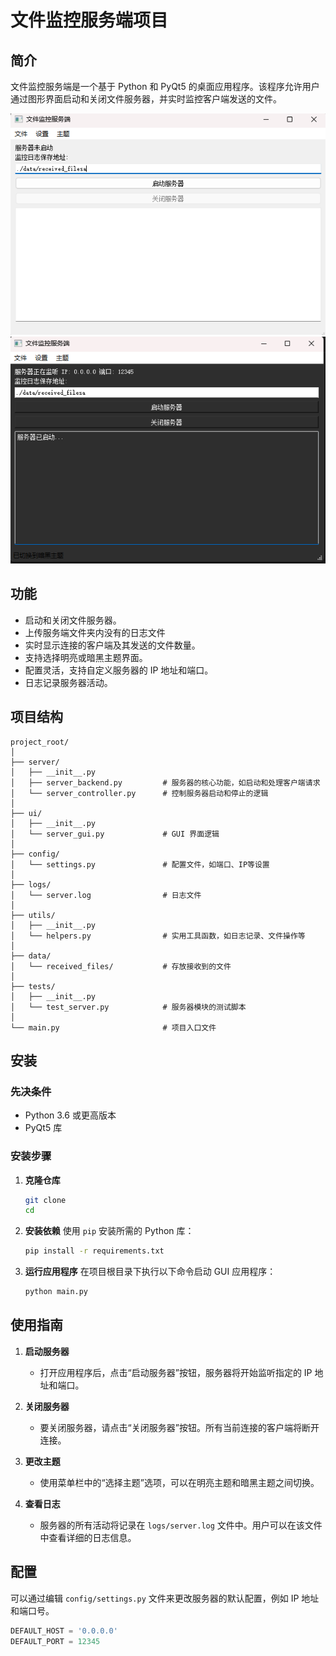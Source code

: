 # 文件监控服务端项目

## 简介

文件监控服务端是一个基于 Python 和 PyQt5 的桌面应用程序。该程序允许用户通过图形界面启动和关闭文件服务器，并实时监控客户端发送的文件。

![界面](./data/doc/界面.png)
![界面-黑暗模式](./data/doc/黑暗模式.png)

## 功能

- 启动和关闭文件服务器。
- 上传服务端文件夹内没有的日志文件
- 实时显示连接的客户端及其发送的文件数量。
- 支持选择明亮或暗黑主题界面。
- 配置灵活，支持自定义服务器的 IP 地址和端口。
- 日志记录服务器活动。

## 项目结构

```
project_root/
│
├── server/
│   ├── __init__.py
│   ├── server_backend.py         # 服务器的核心功能，如启动和处理客户端请求
│   └── server_controller.py      # 控制服务器启动和停止的逻辑
│
├── ui/
│   ├── __init__.py
│   └── server_gui.py             # GUI 界面逻辑
│
├── config/
│   └── settings.py               # 配置文件，如端口、IP等设置
│
├── logs/
│   └── server.log                # 日志文件
│
├── utils/
│   ├── __init__.py
│   └── helpers.py                # 实用工具函数，如日志记录、文件操作等
│
├── data/
│   └── received_files/           # 存放接收到的文件
│
├── tests/
│   ├── __init__.py
│   └── test_server.py            # 服务器模块的测试脚本
│
└── main.py                       # 项目入口文件
```

## 安装

### 先决条件

- Python 3.6 或更高版本
- PyQt5 库

### 安装步骤

1. **克隆仓库**
   ```bash
   git clone 
   cd 
   ```

2. **安装依赖**
   使用 `pip` 安装所需的 Python 库：
   ```bash
   pip install -r requirements.txt
   ```

3. **运行应用程序**
   在项目根目录下执行以下命令启动 GUI 应用程序：
   ```bash
   python main.py
   ```

## 使用指南

1. **启动服务器**
   - 打开应用程序后，点击“启动服务器”按钮，服务器将开始监听指定的 IP 地址和端口。

2. **关闭服务器**
   - 要关闭服务器，请点击“关闭服务器”按钮。所有当前连接的客户端将断开连接。

3. **更改主题**
   - 使用菜单栏中的“选择主题”选项，可以在明亮主题和暗黑主题之间切换。

4. **查看日志**
   - 服务器的所有活动将记录在 `logs/server.log` 文件中。用户可以在该文件中查看详细的日志信息。

## 配置

可以通过编辑 `config/settings.py` 文件来更改服务器的默认配置，例如 IP 地址和端口号。

```python
DEFAULT_HOST = '0.0.0.0'
DEFAULT_PORT = 12345
```
